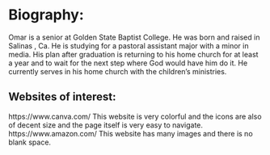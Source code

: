 <!DOCTYPE html>
# Biography:
<p> Omar is a senior at Golden State Baptist College. He was born and raised in Salinas , Ca. He is studying for a pastoral assistant major with a minor in media. His plan after graduation is returning to his home church for at least a year and to wait for the next step where God would have him do it. He currently serves in his home church with the children’s ministries. </p>

## Websites of interest: 
<p> https://www.canva.com/ This website is very colorful and the icons are also of decent size and the page itself is very easy to navigate. 
https://www.amazon.com/ This website has many images and there is no blank space. 


